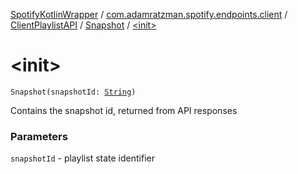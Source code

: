 [SpotifyKotlinWrapper](../../../index.md) / [com.adamratzman.spotify.endpoints.client](../../index.md) / [ClientPlaylistAPI](../index.md) / [Snapshot](index.md) / [&lt;init&gt;](./-init-.md)

# &lt;init&gt;

`Snapshot(snapshotId: `[`String`](https://kotlinlang.org/api/latest/jvm/stdlib/kotlin/-string/index.html)`)`

Contains the snapshot id, returned from API responses

### Parameters

`snapshotId` - playlist state identifier